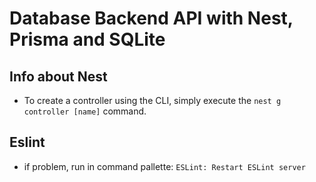 # Database Backend API with Nest, Prisma and SQLite

## Info about Nest

- To create a controller using the CLI, simply execute the `nest g controller [name]` command.


## Eslint

- if problem, run in command pallette: `ESLint: Restart ESLint server`